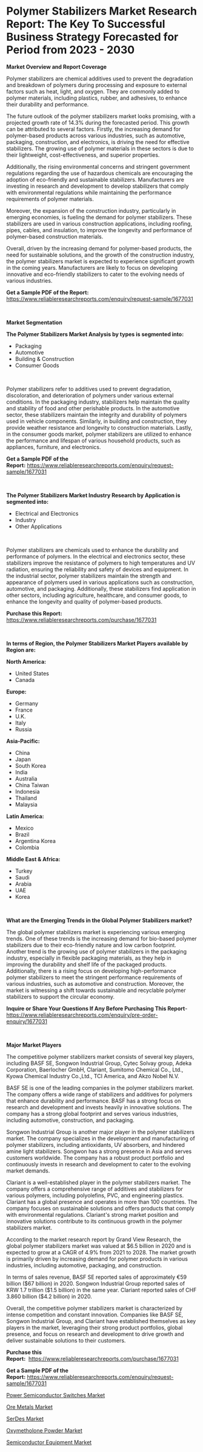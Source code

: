 <p><h1>Polymer Stabilizers Market Research Report: The Key To Successful Business Strategy Forecasted for Period from 2023 - 2030</h1></p><p><strong>Market Overview and Report Coverage</strong></p>
<p><p>Polymer stabilizers are chemical additives used to prevent the degradation and breakdown of polymers during processing and exposure to external factors such as heat, light, and oxygen. They are commonly added to polymer materials, including plastics, rubber, and adhesives, to enhance their durability and performance.</p><p>The future outlook of the polymer stabilizers market looks promising, with a projected growth rate of 14.3% during the forecasted period. This growth can be attributed to several factors. Firstly, the increasing demand for polymer-based products across various industries, such as automotive, packaging, construction, and electronics, is driving the need for effective stabilizers. The growing use of polymer materials in these sectors is due to their lightweight, cost-effectiveness, and superior properties.</p><p>Additionally, the rising environmental concerns and stringent government regulations regarding the use of hazardous chemicals are encouraging the adoption of eco-friendly and sustainable stabilizers. Manufacturers are investing in research and development to develop stabilizers that comply with environmental regulations while maintaining the performance requirements of polymer materials.</p><p>Moreover, the expansion of the construction industry, particularly in emerging economies, is fueling the demand for polymer stabilizers. These stabilizers are used in various construction applications, including roofing, pipes, cables, and insulation, to improve the longevity and performance of polymer-based construction materials.</p><p>Overall, driven by the increasing demand for polymer-based products, the need for sustainable solutions, and the growth of the construction industry, the polymer stabilizers market is expected to experience significant growth in the coming years. Manufacturers are likely to focus on developing innovative and eco-friendly stabilizers to cater to the evolving needs of various industries.</p></p>
<p><strong>Get a Sample PDF of the Report:</strong> <a href="https://www.reliableresearchreports.com/enquiry/request-sample/1677031">https://www.reliableresearchreports.com/enquiry/request-sample/1677031</a></p>
<p>&nbsp;</p>
<p><strong>Market Segmentation</strong></p>
<p><strong>The Polymer Stabilizers Market Analysis by types is segmented into:</strong></p>
<p><ul><li>Packaging</li><li>Automotive</li><li>Building & Construction</li><li>Consumer Goods</li></ul></p>
<p>&nbsp;</p>
<p><p>Polymer stabilizers refer to additives used to prevent degradation, discoloration, and deterioration of polymers under various external conditions. In the packaging industry, stabilizers help maintain the quality and stability of food and other perishable products. In the automotive sector, these stabilizers maintain the integrity and durability of polymers used in vehicle components. Similarly, in building and construction, they provide weather resistance and longevity to construction materials. Lastly, in the consumer goods market, polymer stabilizers are utilized to enhance the performance and lifespan of various household products, such as appliances, furniture, and electronics.</p></p>
<p><strong>Get a Sample PDF of the Report:</strong>&nbsp;<a href="https://www.reliableresearchreports.com/enquiry/request-sample/1677031">https://www.reliableresearchreports.com/enquiry/request-sample/1677031</a></p>
<p>&nbsp;</p>
<p><strong>The Polymer Stabilizers Market Industry Research by Application is segmented into:</strong></p>
<p><ul><li>Electrical and Electronics</li><li>Industry</li><li>Other Applications</li></ul></p>
<p>&nbsp;</p>
<p><p>Polymer stabilizers are chemicals used to enhance the durability and performance of polymers. In the electrical and electronics sector, these stabilizers improve the resistance of polymers to high temperatures and UV radiation, ensuring the reliability and safety of devices and equipment. In the industrial sector, polymer stabilizers maintain the strength and appearance of polymers used in various applications such as construction, automotive, and packaging. Additionally, these stabilizers find application in other sectors, including agriculture, healthcare, and consumer goods, to enhance the longevity and quality of polymer-based products.</p></p>
<p><strong>Purchase this Report:</strong>&nbsp; <a href="https://www.reliableresearchreports.com/purchase/1677031">https://www.reliableresearchreports.com/purchase/1677031</a></p>
<p>&nbsp;</p>
<p><strong>In terms of Region, the Polymer Stabilizers Market Players available by Region are:</strong></p>
<p>
    <p> <strong> North America: </strong>
        <ul>
            <li>United States</li>
            <li>Canada</li>
        </ul>
        </p> 
    <p> <strong> Europe: </strong>
        <ul>
            <li>Germany</li>
            <li>France</li>
            <li>U.K.</li>
            <li>Italy</li>
            <li>Russia</li>
        </ul>
        </p> 
    <p> <strong> Asia-Pacific: </strong>
        <ul>
            <li>China</li>
            <li>Japan</li>
            <li>South Korea</li>
            <li>India</li>
            <li>Australia</li>
            <li>China Taiwan</li>
            <li>Indonesia</li>
            <li>Thailand</li>
            <li>Malaysia</li>
        </ul>
        </p> 
    <p> <strong> Latin America: </strong>
        <ul>
            <li>Mexico</li>
            <li>Brazil</li>
            <li>Argentina Korea</li>
            <li>Colombia</li>
        </ul>
        </p> 
    <p> <strong> Middle East & Africa: </strong>
        <ul>
            <li>Turkey</li>
            <li>Saudi</li>
            <li>Arabia</li>
            <li>UAE</li>
            <li>Korea</li>
        </ul>
    </p>
    </p>
<p>&nbsp;</p>
<p><strong>What are the Emerging Trends in the Global Polymer Stabilizers market?</strong></p>
<p><p>The global polymer stabilizers market is experiencing various emerging trends. One of these trends is the increasing demand for bio-based polymer stabilizers due to their eco-friendly nature and low carbon footprint. Another trend is the growing use of polymer stabilizers in the packaging industry, especially in flexible packaging materials, as they help in improving the durability and shelf life of the packaged products. Additionally, there is a rising focus on developing high-performance polymer stabilizers to meet the stringent performance requirements of various industries, such as automotive and construction. Moreover, the market is witnessing a shift towards sustainable and recyclable polymer stabilizers to support the circular economy.</p></p>
<p><strong>Inquire or Share Your Questions If Any Before Purchasing This Report</strong>- <a href="https://www.reliableresearchreports.com/enquiry/pre-order-enquiry/1677031">https://www.reliableresearchreports.com/enquiry/pre-order-enquiry/1677031</a></p>
<p>&nbsp;</p>
<p><strong>Major Market Players</strong></p>
<p><p>The competitive polymer stabilizers market consists of several key players, including BASF SE, Songwon Industrial Group, Cytec Solvay group, Adeka Corporation, Baerlocher GmbH, Clariant, Sumitomo Chemical Co., Ltd., Kyowa Chemical Industry Co.,Ltd., TCI America, and Akzo Nobel N.V.</p><p>BASF SE is one of the leading companies in the polymer stabilizers market. The company offers a wide range of stabilizers and additives for polymers that enhance durability and performance. BASF has a strong focus on research and development and invests heavily in innovative solutions. The company has a strong global footprint and serves various industries, including automotive, construction, and packaging.</p><p>Songwon Industrial Group is another major player in the polymer stabilizers market. The company specializes in the development and manufacturing of polymer stabilizers, including antioxidants, UV absorbers, and hindered amine light stabilizers. Songwon has a strong presence in Asia and serves customers worldwide. The company has a robust product portfolio and continuously invests in research and development to cater to the evolving market demands.</p><p>Clariant is a well-established player in the polymer stabilizers market. The company offers a comprehensive range of additives and stabilizers for various polymers, including polyolefins, PVC, and engineering plastics. Clariant has a global presence and operates in more than 100 countries. The company focuses on sustainable solutions and offers products that comply with environmental regulations. Clariant's strong market position and innovative solutions contribute to its continuous growth in the polymer stabilizers market.</p><p>According to the market research report by Grand View Research, the global polymer stabilizers market was valued at $6.5 billion in 2020 and is expected to grow at a CAGR of 4.9% from 2021 to 2028. The market growth is primarily driven by increasing demand for polymer products in various industries, including automotive, packaging, and construction.</p><p>In terms of sales revenue, BASF SE reported sales of approximately €59 billion ($67 billion) in 2020. Songwon Industrial Group reported sales of KRW 1.7 trillion ($1.5 billion) in the same year. Clariant reported sales of CHF 3.860 billion ($4.2 billion) in 2020.</p><p>Overall, the competitive polymer stabilizers market is characterized by intense competition and constant innovation. Companies like BASF SE, Songwon Industrial Group, and Clariant have established themselves as key players in the market, leveraging their strong product portfolios, global presence, and focus on research and development to drive growth and deliver sustainable solutions to their customers.</p></p>
<p><strong>Purchase this Report:</strong>&nbsp;&nbsp;<a href="https://www.reliableresearchreports.com/purchase/1677031">https://www.reliableresearchreports.com/purchase/1677031</a></p>
<p></p>
<p><strong>Get a Sample PDF of the Report:</strong>&nbsp;<a href="https://www.reliableresearchreports.com/enquiry/request-sample/1677031">https://www.reliableresearchreports.com/enquiry/request-sample/1677031</a></p>
<p><p><a href="https://medium.com/@nicholasgarcia1914/power-semiconductor-switches-market-furnishes-information-on-market-share-market-trends-and-48d248bdb7af">Power Semiconductor Switches Market</a></p><p><a href="https://github.com/Paul14Anderson63/Market-Research-Report-List-1/blob/main/ore-metals-market.md">Ore Metals Market</a></p><p><a href="https://medium.com/@stephenarmstrong52/serdes-market-size-reveals-the-best-marketing-channels-in-global-industry-a6e9b73d0ec3">SerDes Market</a></p><p><a href="https://github.com/dringals/Market-Research-Report-List-1/blob/main/oxymetholone-powder-market.md">Oxymetholone Powder Market</a></p><p><a href="https://medium.com/@abbieparker1964/semiconductor-equipment-market-furnishes-information-on-market-share-market-trends-and-market-246295bf4eb5">Semiconductor Equipment Market</a></p></p>